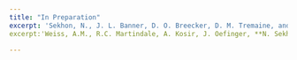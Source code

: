 ```yaml
---
title: "In Preparation"
excerpt: 'Sekhon, N., J. L. Banner, D. O. Breecker, D. M. Tremaine, and N.R. Miller. *A two-year (2017 - 2019 CE) monitoring study to evaluate processes modulating elemental and isotopic variability in a karst system in southeastern New Mexico.* for Journal of Hydrology.'
excerpt:'Weiss, A.M., R.C. Martindale, A. Kosir, J. Oefinger, **N. Sekhon**, E.J. Ramos, D.O. Breecker, & N.R. Miller. *A late Paleocene-early Eocene dissolution surface on a mid-latitude shallow carbonate platform, with paleoenvironmental implications.'

---
```

